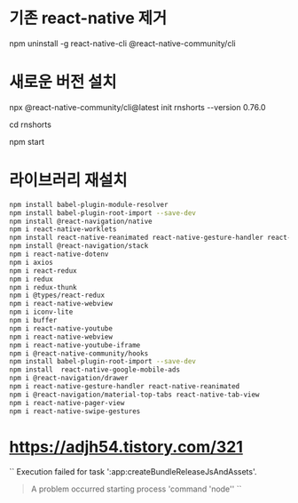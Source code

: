 # 기존 react-native 제거

npm uninstall -g react-native-cli @react-native-community/cli

# 새로운 버전 설치

npx @react-native-community/cli@latest init rnshorts --version 0.76.0

cd rnshorts

npm start


# 라이브러리 재설치

```bash
npm install babel-plugin-module-resolver
npm install babel-plugin-root-import --save-dev
npm install @react-navigation/native
npm i react-native-worklets
npm install react-native-reanimated react-native-gesture-handler react-native-screens react-native-safe-area-context @react-native-community/masked-view
npm install @react-navigation/stack
npm i react-native-dotenv
npm i axios
npm i react-redux
npm i redux
npm i redux-thunk
npm i @types/react-redux
npm i react-native-webview
npm i iconv-lite
npm i buffer
npm i react-native-youtube
npm i react-native-webview
npm i react-native-youtube-iframe
npm i @react-native-community/hooks
npm install babel-plugin-root-import --save-dev
npm install  react-native-google-mobile-ads
npm i @react-navigation/drawer
npm i react-native-gesture-handler react-native-reanimated
npm i @react-navigation/material-top-tabs react-native-tab-view
npm i react-native-pager-view
npm i react-native-swipe-gestures
```


# https://adjh54.tistory.com/321

``
Execution failed for task ':app:createBundleReleaseJsAndAssets'.
> A problem occurred starting process 'command 'node''
``

